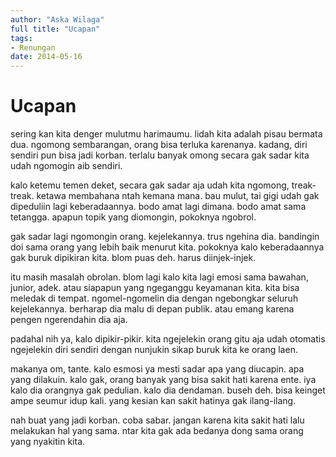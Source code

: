 ```yaml
---
author: "Aska Wilaga"
full title: "Ucapan"
tags:
- Renungan
date: 2014-05-16
---
```


# Ucapan

sering kan kita denger mulutmu harimaumu. lidah kita adalah pisau bermata dua. ngomong sembarangan, orang bisa terluka karenanya. kadang, diri sendiri pun bisa jadi korban. terlalu banyak omong secara gak sadar kita udah ngomogin aib sendiri.

kalo ketemu temen deket, secara gak sadar aja udah kita ngomong, treak-treak. ketawa membahana ntah kemana mana. bau mulut, tai gigi udah gak dipeduliin lagi keberadaannya. bodo amat lagi dimana. bodo amat sama tetangga. apapun topik yang diomongin, pokoknya ngobrol.

gak sadar lagi ngomongin orang. kejelekannya. trus ngehina dia. bandingin doi sama orang yang lebih baik menurut kita. pokoknya kalo keberadaannya gak buruk dipikiran kita. blom puas deh. harus diinjek-injek.

itu masih masalah obrolan. blom lagi kalo kita lagi emosi sama bawahan, junior, adek. atau siapapun yang ngeganggu keyamanan kita. kita bisa meledak di tempat. ngomel-ngomelin dia dengan ngebongkar seluruh kejelekannya. berharap dia malu di depan publik. atau emang karena pengen ngerendahin dia aja.

padahal nih ya, kalo dipikir-pikir. kita ngejelekin orang gitu aja udah otomatis ngejelekin diri sendiri dengan nunjukin sikap buruk kita ke orang laen.

makanya om, tante. kalo esmosi ya mesti sadar apa yang diucapin. apa yang dilakuin. kalo gak, orang banyak yang bisa sakit hati karena ente. iya kalo dia orangnya gak pedulian. kalo dia dendaman. buseh deh. bisa keinget ampe seumur idup kali. yang kesian kan sakit hatinya gak ilang-ilang.

nah buat yang jadi korban. coba sabar. jangan karena kita sakit hati lalu melakukan hal yang sama. ntar kita gak ada bedanya dong sama orang yang nyakitin kita.